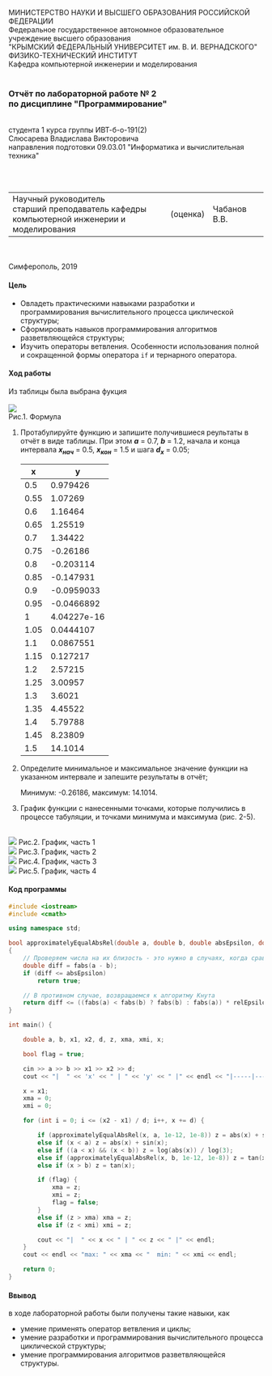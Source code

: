 МИНИСТЕРСТВО НАУКИ  И ВЫСШЕГО ОБРАЗОВАНИЯ РОССИЙСКОЙ ФЕДЕРАЦИИ  
Федеральное государственное автономное образовательное учреждение высшего образования  
"КРЫМСКИЙ ФЕДЕРАЛЬНЫЙ УНИВЕРСИТЕТ им. В. И. ВЕРНАДСКОГО"  
ФИЗИКО-ТЕХНИЧЕСКИЙ ИНСТИТУТ  
Кафедра компьютерной инженерии и моделирования
<br/><br/>
### Отчёт по лабораторной работе № 2<br/> по дисциплине "Программирование"
<br/>
​
студента 1 курса группы ИВТ-б-о-191(2)  
<br/>Слюсарева Владислава Викторовича  
<br/>направления подготовки 09.03.01 "Информатика и вычислительная техника" 

<br/><br/>
<table>
<tr><td>Научный руководитель<br/> старший преподаватель кафедры<br/> компьютерной инженерии и моделирования</td>
<td>(оценка)</td>
<td>Чабанов В.В.</td>
</tr>
</table>
<br/><br/>
​
Симферополь, 2019

#### Цель

* Овладеть практическими навыками разработки и программирования вычислительного процесса циклической структуры;
* Сформировать навыков программирования алгоритмов разветвляющейся структуры;
* Изучить операторы ветвления. Особенности использования полной и сокращенной формы оператора `if` и тернарного оператора.

#### Ход работы

Из таблицы была выбрана фукция 
       <br/><br/>
       ![](Scrins/Form.PNG)
       <br/>Рис.1. Формула

1. Протабулируйте функцию и запишите получившиеся реультаты в отчёт в виде таблицы. При этом ***a*** = 0.7, ***b*** = 1.2, начала и конца интервала ***х<sub>нач</sub>*** = 0.5, ***x<sub>кон</sub>*** = 1.5 и шага ***d<sub>x</sub>*** = 0.05;

    | x | y |
    |---|---|
    |  0.5 | 0.979426 |
    |  0.55 | 1.07269 |
    |  0.6 | 1.16464 |
    |  0.65 | 1.25519 |
    |  0.7 | 1.34422 |
    |  0.75 | -0.26186 |
    |  0.8 | -0.203114 |
    |  0.85 | -0.147931 |
    |  0.9 | -0.0959033 |
    |  0.95 | -0.0466892 |
    |  1 | 4.04227e-16 |
    |  1.05 | 0.0444107 |
    |  1.1 | 0.0867551 |
    |  1.15 | 0.127217 |
    |  1.2 | 2.57215 |
    |  1.25 | 3.00957 |
    |  1.3 | 3.6021 |
    |  1.35 | 4.45522 |
    |  1.4 | 5.79788 |
    |  1.45 | 8.23809 |
    |  1.5 | 14.1014 |

2. Определите минимальное и максимальное значение функции на указанном интервале и запешите результаты в отчёт;

    Минимум: -0.26186,  максимум: 14.1014.
    
3. График функции с нанесенными точками, которые получились в процессе табуляции, и точками минимума и максимума (рис. 2-5).

<br/>![](Scrins/Graph1.PNG) 
Рис.2. График, часть 1
<br/>![](Scrins/Graph2.PNG) 
Рис.3. График, часть 2
<br/>![](Scrins/Graph3.PNG) 
Рис.4. График, часть 3
<br/>![](Scrins/Graph4.PNG) 
Рис.5. График, часть 4
    
#### Код программы
```cpp
#include <iostream>
#include <cmath>

using namespace std;

bool approximatelyEqualAbsRel(double a, double b, double absEpsilon, double relEpsilon)
{
    // Проверяем числа на их близость - это нужно в случаях, когда сравниваемые числа являются нулевыми или около нуля
    double diff = fabs(a - b);
    if (diff <= absEpsilon)
        return true;

    // В противном случае, возвращаемся к алгоритму Кнута
    return diff <= ((fabs(a) < fabs(b) ? fabs(b) : fabs(a)) * relEpsilon);
}

int main() {

    double a, b, x1, x2, d, z, xma, xmi, x;

    bool flag = true;

    cin >> a >> b >> x1 >> x2 >> d;
    cout << "|  " << 'x' << " | " << 'y' << " |" << endl << "|-----|-----|" << endl;

    x = x1;
    xma = 0;
    xmi = 0;

    for (int i = 0; i <= (x2 - x1) / d; i++, x += d) {

        if (approximatelyEqualAbsRel(x, a, 1e-12, 1e-8)) z = abs(x) + sin(x);
        else if (x < a) z = abs(x) + sin(x);
        else if ((a < x) && (x < b)) z = log(abs(x)) / log(3);
        else if (approximatelyEqualAbsRel(x, b, 1e-12, 1e-8)) z = tan(x);
        else if (x > b) z = tan(x);

        if (flag) {
            xma = z;
            xmi = z;
            flag = false;
        }
        else if (z > xma) xma = z;
        else if (z < xmi) xmi = z;

        cout << "|  " << x << " | " << z << " |" << endl;
    }
    cout << endl << "max: " << xma << "  min: " << xmi << endl;

    return 0;
}
```

#### Ввывод

в ходе лабораторной работы были получены такие навыки, как
* умение применять оператор ветвления и циклы;
* умение разработки и программирования вычислительного процесса циклической структуры;
* умение программирования алгоритмов разветвляющейся структуры.

